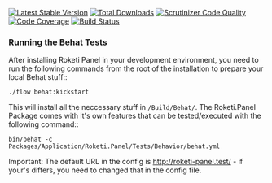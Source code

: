[![Latest Stable Version](https://poser.pugx.org/roketi/panel/v/stable.png)](https://packagist.org/packages/roketi/panel)
[![Total Downloads](https://poser.pugx.org/roketi/panel/downloads.png)](https://packagist.org/packages/roketi/panel)
[![Scrutinizer Code Quality](https://scrutinizer-ci.com/g/roketi/panel/badges/quality-score.png?s=740b19998383d480f55f2191cda9dd89f6a1e000)](https://scrutinizer-ci.com/g/roketi/panel/)
[![Code Coverage](https://scrutinizer-ci.com/g/roketi/panel/badges/coverage.png?s=3aab45c06dd9834ecd74ccb0e0931ff29ac48772)](https://scrutinizer-ci.com/g/roketi/panel/)
[![Build Status](https://travis-ci.org/roketi/panel.png)](https://travis-ci.org/roketi/panel)

### Running the Behat Tests

After installing Roketi Panel in your development environment, you need to run the following commands from the root of the installation to prepare your local Behat stuff::

	./flow behat:kickstart

This will install all the neccessary stuff in ``/Build/Behat/``. The Roketi.Panel Package comes with it's own features that can be tested/executed with the following command::

	bin/behat -c Packages/Application/Roketi.Panel/Tests/Behavior/behat.yml

Important: The default URL in the config is http://roketi-panel.test/ - if your's differs, you need to changed that in the config file.